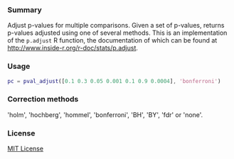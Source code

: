 ### Summary

Adjust p-values for multiple comparisons. Given a set of
p-values, returns p-values adjusted using one of several methods. This
is an implementation of the `p.adjust` R function, the documentation of
which can be found at http://www.inside-r.org/r-doc/stats/p.adjust.

### Usage

```matlab
pc = pval_adjust([0.1 0.3 0.05 0.001 0.1 0.9 0.0004], 'bonferroni')
```

### Correction methods

'holm', 'hochberg', 'hommel', 'bonferroni', 'BH', 'BY', 'fdr' or 'none'.

### License

[MIT License](LICENSE)

